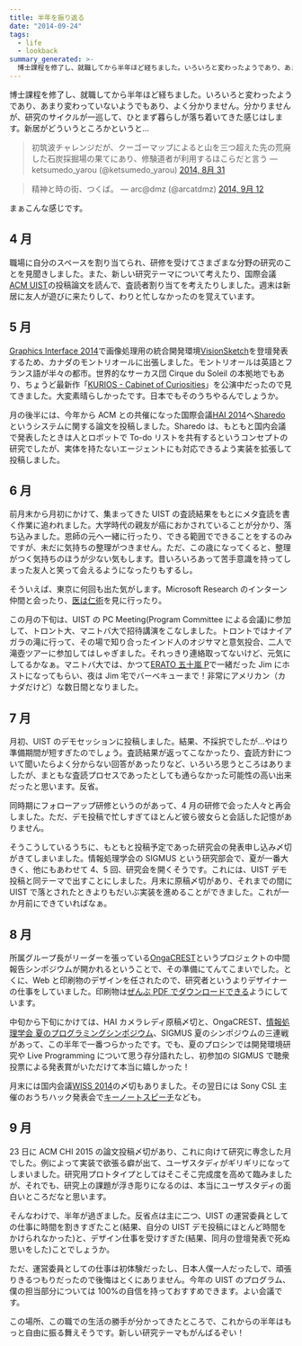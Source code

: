```yaml
---
title: 半年を振り返る
date: "2014-09-24"
tags:
  - life
  - lookback
summary_generated: >-
  博士課程を修了し、就職してから半年ほど経ちました。いろいろと変わったようであり、あまり変わっていないようでもあり、よく分かりません。分かりませんが、研究のサイクルが一巡して、ひとまず暮らしが落ち着いてきた感じはします。新居がどういうところかというと…初筑波チャレンジだが、ク...
---
```


博士課程を修了し、就職してから半年ほど経ちました。いろいろと変わったようであり、あまり変わっていないようでもあり、よく分かりません。分かりませんが、研究のサイクルが一巡して、ひとまず暮らしが落ち着いてきた感じはします。新居がどういうところかというと…

<blockquote className="twitter-tweet" lang="ja">初筑波チャレンジだが、クーゴーマップによると山を三つ超えた先の荒廃した石炭採掘場の果てにあり、修験道者が利用するほこらだと言う — ketsumedo_yarou (@ketsumedo_yarou) <a href="https://twitter.com/ketsumedo_yarou/status/506206471256674304">2014, 8月 31</a></blockquote>

<blockquote className="twitter-tweet" lang="ja">精神と時の街、つくば。 — arc@dmz (@arcatdmz) <a href="https://twitter.com/arcatdmz/status/510370985791332353">2014, 9月 12</a></blockquote>
<script src="//platform.twitter.com/widgets.js" async charSet="utf-8"></script>

まぁこんな感じです。

## 4 月

職場に自分のスペースを割り当てられ、研修を受けてさまざまな分野の研究のことを見聞きしました。また、新しい研究テーマについて考えたり、国際会議[ACM UIST](http://www.acm.org/uist/uist2014/ "UIST 2014 - 27th Symposium on User Interface Software and Technology (October 5-8, 2014 Honolulu, HI, USA)")の投稿論文を読んで、査読者割り当てを考えたりしました。週末は新居に友人が遊びに来たりして、わりと忙しなかったのを覚えています。

## 5 月

[Graphics Interface 2014](http://www.cs.mcgill.ca/~kry/gi2014/ "Graphics Interface 2014")で画像処理用の統合開発環境[VisionSketch](http://junkato.jp/ja/visionsketch/)を登壇発表するため、カナダのモントリオールに出張しました。モントリオールは英語とフランス語が半々の都市。世界的なサーカス団 Cirque du Soleil の本拠地でもあり、ちょうど最新作「[KURIOS - Cabinet of Curiosities](http://www.cirquedusoleil.com/en/shows/kurios/default.aspx)」を公演中だったので見てきました。大変素晴らしかったです。日本でもそのうちやるんでしょうか。

月の後半には、今年から ACM との共催になった国際会議[HAI 2014](http://hai-conference.net/hai2014/)へ[Sharedo](http://junkato.jp/ja/sharedo/)というシステムに関する論文を投稿しました。Sharedo は、もともと国内会議で発表したときは人とロボットで To-do リストを共有するというコンセプトの研究でしたが、実体を持たないエージェントにも対応できるよう実装を拡張して投稿しました。

## 6 月

前月末から月初にかけて、集まってきた UIST の査読結果をもとにメタ査読を書く作業に追われました。大学時代の親友が癌におかされていることが分かり、落ち込みました。恩師の元へ一緒に行ったり、できる範囲でできることをするのみですが、未だに気持ちの整理がつきません。ただ、この歳になってくると、整理がつく気持ちのほうが少ない気もします。昔いろいろあって苦手意識を持ってしまった友人と笑って会えるようになったりもするし。

そういえば、東京に何回も出た気がします。Microsoft Research のインターン仲間と会ったり、[医は仁術](https://www.kahaku.go.jp/exhibitions/ueno/special/2014/ihajin/)を見に行ったり。

この月の下旬は、UIST の PC Meeting(Program Committee による会議)に参加して、トロント大、マニトバ大で招待講演をこなしました。トロントではナイアガラの滝に行って、その場で知り合ったインド人のオジサマと意気投合、二人で滝壺ツアーに参加してはしゃぎました。それっきり連絡取ってないけど、元気にしてるかなぁ。マニトバ大では、かつて[ERATO 五十嵐 P](http://www.jst.go.jp/erato/igarashi/)で一緒だった Jim にホストになってもらい、夜は Jim 宅でバーベキューまで！非常にアメリカン（カナダだけど）な数日間となりました。

## 7 月

月初、UIST のデモセッションに投稿しました。結果、不採択でしたが…やはり準備期間が短すぎたのでしょう。査読結果が返ってこなかったり、査読方針について聞いたらよく分からない回答があったりなど、いろいろ思うところはありましたが、まともな査読プロセスであったとしても通らなかった可能性の高い出来だったと思います。反省。

同時期にフォローアップ研修というのがあって、4 月の研修で会った人々と再会しました。ただ、デモ投稿で忙しすぎてほとんど彼ら彼女らと会話した記憶がありません。

そうこうしているうちに、もともと投稿予定であった研究会の発表申し込み〆切がきてしまいました。情報処理学会の SIGMUS という研究部会で、夏が一番大きく、他にもあわせて 4、5 回、研究会を開くそうです。これには、UIST デモ投稿と同テーマで出すことにしました。月末に原稿〆切があり、それまでの間に UIST で落とされたときよりもだいぶ実装を進めることができました。これが一か月前にできていればなぁ。

## 8 月

所属グループ長がリーダーを張っている[OngaCREST](http://ongacrest.jp/)というプロジェクトの中間報告シンポジウムが開かれるということで、その準備にてんてこまいでした。とくに、Web と印刷物のデザインを任されたので、研究者というよりデザイナーの仕事をしていました。印刷物は[ぜんぶ PDF でダウンロードできる](http://ongacrest.jp/symposium2014)ようにしています。

中旬から下旬にかけては、HAI カメラレディ原稿〆切と、OngaCREST、[情報処理学会 夏のプログラミングシンポジウム](http://prosym.github.io/sprosym2014/)、SIGMUS 夏のシンポジウムの三連戦があって、この半年で一番つらかったです。でも、夏のプロシンでは開発環境研究や Live Programming について思う存分語れたし、初参加の SIGMUS で聴衆投票による発表賞がいただけて本当に嬉しかった！

月末には国内会議[WISS 2014](http://wiss.org/WISS2014/)の〆切もありました。その翌日には Sony CSL 主催のおうちハック発表会で[キーノートスピーチ](https://www.slideshare.net/arcatdmz/home-hack)なども。

## 9 月

23 日に ACM CHI 2015 の論文投稿〆切があり、これに向けて研究に専念した月でした。例によって実装で欲張る癖が出て、ユーザスタディがギリギリになってしまいました。研究用プロトタイプとしてはそこそこ完成度を高めて臨みましたが、それでも、研究上の課題が浮き彫りになるのは、本当にユーザスタディの面白いところだなと思います。

そんなわけで、半年が過ぎました。反省点は主に二つ、UIST の運営委員としての仕事に時間を割きすぎたこと(結果、自分の UIST デモ投稿にほとんど時間をかけられなかった)と、デザイン仕事を受けすぎた(結果、同月の登壇発表で死ぬ思いをした)ことでしょうか。

ただ、運営委員としての仕事は初体験だったし、日本人僕一人だったしで、頑張りきるつもりだったので後悔はとくにありません。今年の UIST のプログラム、僕の担当部分については 100%の自信を持っておすすめできます。よい会議です。

この場所、この職での生活の勝手が分かってきたところで、これからの半年はもっと自由に振る舞えそうです。新しい研究テーマもがんばるぞい！
